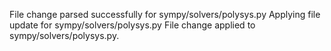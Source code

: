 File change parsed successfully for sympy/solvers/polysys.py
Applying file update for sympy/solvers/polysys.py
File change applied to sympy/solvers/polysys.py.
